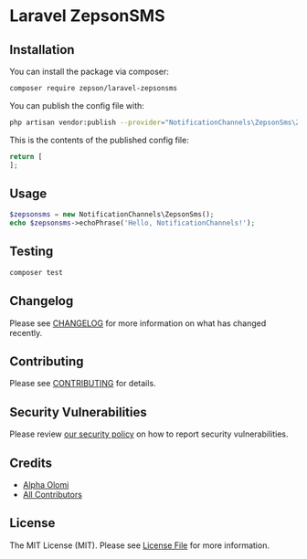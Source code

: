 # Laravel ZepsonSMS

## Installation

You can install the package via composer:

```bash
composer require zepson/laravel-zepsonsms
```

You can publish the config file with:
```bash
php artisan vendor:publish --provider="NotificationChannels\ZepsonSms\ZepsonSmsServiceProvider" --tag="zepsonsms-config"
```

This is the contents of the published config file:

```php
return [
];
```

## Usage

```php
$zepsonsms = new NotificationChannels\ZepsonSms();
echo $zepsonsms->echoPhrase('Hello, NotificationChannels!');
```

## Testing

```bash
composer test
```

## Changelog

Please see [CHANGELOG](CHANGELOG.md) for more information on what has changed recently.

## Contributing

Please see [CONTRIBUTING](.github/CONTRIBUTING.md) for details.

## Security Vulnerabilities

Please review [our security policy](../../security/policy) on how to report security vulnerabilities.

## Credits

- [Alpha Olomi](https://github.com/Zepson-Technologies)
- [All Contributors](../../contributors)

## License

The MIT License (MIT). Please see [License File](LICENSE.md) for more information.
